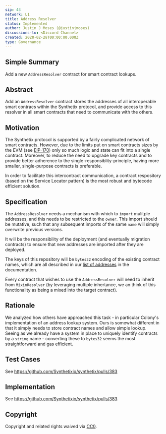 ```yaml
---
sip: 43
network: L1
title: Address Resolver
status: Implemented
author: Justin J Moses (@justinjmoses)
discussions-to: <Discord Channel>
created: 2020-02-28T00:00:00.000Z
type: Governance
---
```


## Simple Summary

Add a new `AddressResolver` contract for smart contract lookups.

## Abstract

Add an `AddressResolver` contract stores the addresses of all interoperable smart contracs within the Synthetix protocol, and provide access to this resolver in all smart contracts that need to communicate with the others.

## Motivation

The Synthetix protocol is supported by a fairly complicated network of smart contracts. However, due to the limits put on smart contracts sizes by the EVM (see [EIP-170](https://github.com/ethereum/EIPs/blob/master/EIPS/eip-170.md)) only so much logic and state can fit into a single contract. Moreover, to reduce the need to upgrade key contracts and to provide better adherence to the single-responsiblity-principle, having more smaller, single-purpose contracts is preferable.

In order to facilitate this intercontract communication, a contract respository (based on the Service Locator pattern) is the most robust and bytecode efficient solution.

## Specification

The `AddressResolver` needs a mechanism with which to `import` mulitple addresses, and this needs to be restricted to the `owner`. This import should be mutative, such that any subsequent imports of the same `name` will simply overwrite previous versions.

It will be the responsibility of the deployment (and eventually migration contracts) to ensure that new addresses are imported after they are deployed.

The keys of this repository will be `bytes32` encoding of the existing contract names, which are all described in our [list of addresses](https://docs.synthetix.io/addresses/) in the documentation.

Every contract that wishes to use the `AddressResolver` will need to inherit from `MixinResolver` (by leveraging multiple inhertance, we an think of this functionality as being a mixed into the target contract).

## Rationale

We analyzed how others have approached this task - in particular Colony's implementation of an address lookup system. Ours is somewhat different in that it simply needs to store contract names and allow simple lookup. Seeing as we already have a system in place to uniquely identify contracts by a `string` name - converting these to `bytes32` seems the most straightforward and gas efficient.

## Test Cases

See https://github.com/Synthetixio/synthetix/pulls/383

## Implementation

See https://github.com/Synthetixio/synthetix/pulls/383

## Copyright

Copyright and related rights waived via [CC0](https://creativecommons.org/publicdomain/zero/1.0/).
